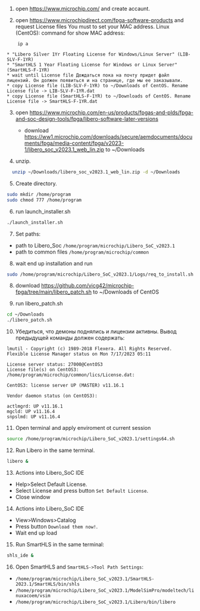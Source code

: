 1. open https://www.microchip.com/ and create accaunt.

2. open https://www.microchipdirect.com/fpga-software-products and request License files
You must to set your MAC address.
Linux (CentOS): command for show MAC address:

```
    ip a
```

    * "Libero Silver 1Yr Floating License for Windows/Linux Server" (LIB-SLV-F-1YR)
    * "SmartHLS 1 Year Floating License for Windows or Linux Server" (SmartHLS-F-1YR)
    * wait until License file Дождаться пока на почту придет файл лицензий. Он должен появиться и на странице, где мы ее заказывали.
    * copy License file (LIB-SLV-F-1YR) to ~/Downloads of CentOS. Rename License file -> LIB-SLV-F-1YR.dat
    * copy License file (SmartHLS-F-1YR) to ~/Downloads of CentOS. Rename License file -> SmartHLS-F-1YR.dat

3. open https://www.microchip.com/en-us/products/fpgas-and-plds/fpga-and-soc-design-tools/fpga/libero-software-later-versions
    *  download https://ww1.microchip.com/downloads/secure/aemdocuments/documents/fpga/media-content/fpga/v2023-1/libero_soc_v2023.1_web_lin.zip to ~/Downloads

4. unzip.

``` sh
  unzip ~/Downloads/libero_soc_v2023.1_web_lin.zip -d ~/Downloads
```

5. Create directory.

```sh
sudo mkdir /home/program
sudo chmod 777 /home/program
```

6. run launch_installer.sh

```sh
./launch_installer.sh
```

7. Set paths:
  * path to Libero_Soc `/home/program/microchip/Libero_SoC_v2023.1`
  * path to common files `/home/program/microchip/common`

8. wait end up installation and run

```sh
sudo /home/program/microchip/Libero_SoC_v2023.1/Logs/req_to_install.sh
```

8. download https://github.com/vicg42/microchip-fpga/tree/main/libero_patch.sh to ~/Downloads of CentOS

9. run libero_patch.sh

```sh
cd ~/Downloads
./libero_patch.sh
```

10. Убедиться, что демоны поднялись и лицензии активны. Вывод предыдущей команды должен содержать:
```
lmutil - Copyright (c) 1989-2018 Flexera. All Rights Reserved.
Flexible License Manager status on Mon 7/17/2023 05:11

License server status: 27000@CentOS3
License file(s) on CentOS3: /home/program/microchip/common/lics/License.dat:

CentOS3: license server UP (MASTER) v11.16.1

Vendor daemon status (on CentOS3):

actlmgrd: UP v11.16.1
mgcld: UP v11.16.4
snpslmd: UP v11.16.4
```

11. Open terminal and apply enviroment ot current session

```sh
source /home/program/microchip/Libero_SoC_v2023.1/settings64.sh
```

12. Run Libero in the same terminal.
```sh
libero &
```

13. Actions into Libero_SoC IDE
  * Help>Select Default License.
  * Select License and press button `Set Default License`.
  * Close window

14. Actions into Libero_SoC IDE
  * View>Windows>Catalog
  * Press button `Download them now!`.
  * Wait end up load

15. Run SmartHLS in the same terminal:
```sh
shls_ide &
```

16. Open SmartHLS and `SmartHLS->Tool Path Settings`:
  * `/home/program/microchip/Libero_SoC_v2023.1/SmartHLS-2023.1/SmartHLS/bin/shls`
  * `/home/program/microchip/Libero_SoC_v2023.1/ModelSimPro/modeltech/linuxacoem/vsim`
  * `/home/program/microchip/Libero_SoC_v2023.1/Libero/bin/libero`